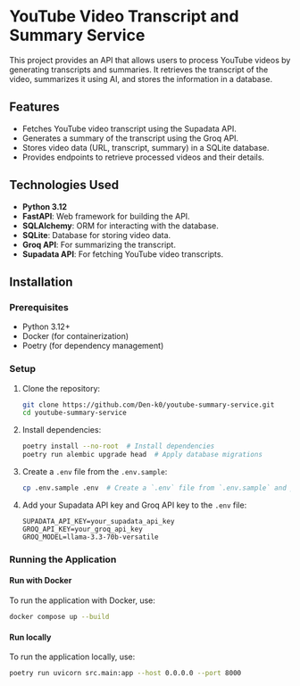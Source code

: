 # YouTube Video Transcript and Summary Service

This project provides an API that allows users to process YouTube videos by generating transcripts and summaries. It retrieves the transcript of the video, summarizes it using AI, and stores the information in a database.

## Features

- Fetches YouTube video transcript using the Supadata API.
- Generates a summary of the transcript using the Groq API.
- Stores video data (URL, transcript, summary) in a SQLite database.
- Provides endpoints to retrieve processed videos and their details.

## Technologies Used

- **Python 3.12**
- **FastAPI**: Web framework for building the API.
- **SQLAlchemy**: ORM for interacting with the database.
- **SQLite**: Database for storing video data.
- **Groq API**: For summarizing the transcript.
- **Supadata API**: For fetching YouTube video transcripts.

## Installation

### Prerequisites

- Python 3.12+
- Docker (for containerization)
- Poetry (for dependency management)

### Setup

1. Clone the repository:

    ```bash
    git clone https://github.com/Den-k0/youtube-summary-service.git
    cd youtube-summary-service
    ```

2. Install dependencies:

    ```bash
    poetry install --no-root  # Install dependencies
    poetry run alembic upgrade head  # Apply database migrations
    ```

3. Create a `.env` file from the `.env.sample`:

    ```bash
    cp .env.sample .env  # Create a `.env` file from `.env.sample` and put your Supadata & Groq API keys
    ```

4. Add your Supadata API key and Groq API key to the `.env` file:

    ```
    SUPADATA_API_KEY=your_supadata_api_key
    GROQ_API_KEY=your_groq_api_key
    GROQ_MODEL=llama-3.3-70b-versatile
    ```

### Running the Application

#### Run with Docker

To run the application with Docker, use:

```bash
docker compose up --build
```

#### Run locally

To run the application locally, use:

```bash
poetry run uvicorn src.main:app --host 0.0.0.0 --port 8000
```
